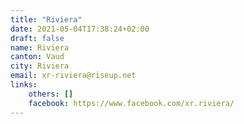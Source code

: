 ```yaml
---
title: "Riviera"
date: 2021-05-04T17:38:24+02:00
draft: false
name: Riviera
canton: Vaud
city: Riviera
email: xr-riviera@riseup.net 
links:
    others: []
    facebook: https://www.facebook.com/xr.riviera/
---
```


